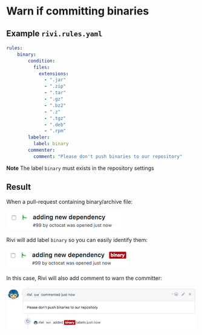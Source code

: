 # Warn if committing binaries

## Example `rivi.rules.yaml`

```yaml
rules:
    binary:
        condition:
          files:
            extensions:
              - ".jar"
              - ".zip"
              - ".tar"
              - ".gz"
              - ".bz2"
              - ".z"
              - ".tgz"
              - ".deb"
              - ".rpm"
        labeler:
          label: binary
        commenter:
          comment: "Please don't push binaries to our repository"
```

**Note** The label `binary` must exists in the repository settings  

## Result

When a pull-request containing binary/archive file:
<p><img src="binary.before.png"/></p>

Rivi will add label `binary` so you can easily identify them:
<p><img src="binary.after.png"/></p>

In this case, Rivi will also add comment to warn the committer:
<p><img src="binary.flow.png"/></p>